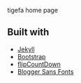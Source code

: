 tigefa home page

## Built with

- [Jekyll](http://jekyllrb.com)
- [Bootstrap](http://getbootstrap.com)
- [flipCountDown](https://github.com/xdan/flipcountdown)
- [Blogger Sans Fonts](https://www.fontfabric.com/fonts/blogger/)
